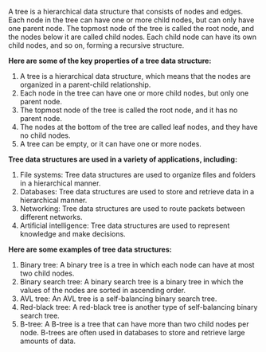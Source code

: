 A tree is a hierarchical data structure that consists of nodes and edges. Each node in the tree can have one or more child nodes, but can only have one parent node. The topmost node of the tree is called the root node, and the nodes below it are called child nodes. Each child node can have its own child nodes, and so on, forming a recursive structure.

**Here are some of the key properties of a tree data structure:**

1. A tree is a hierarchical data structure, which means that the nodes are organized in a parent-child relationship.
2. Each node in the tree can have one or more child nodes, but only one parent node.
3. The topmost node of the tree is called the root node, and it has no parent node.
4. The nodes at the bottom of the tree are called leaf nodes, and they have no child nodes.
5. A tree can be empty, or it can have one or more nodes.

**Tree data structures are used in a variety of applications, including:**

1. File systems: Tree data structures are used to organize files and folders in a hierarchical manner.
2. Databases: Tree data structures are used to store and retrieve data in a hierarchical manner.
3. Networking: Tree data structures are used to route packets between different networks.
4. Artificial intelligence: Tree data structures are used to represent knowledge and make decisions.

**Here are some examples of tree data structures:**

  1. Binary tree: A binary tree is a tree in which each node can have at most two child nodes.
  2. Binary search tree: A binary search tree is a binary tree in which the values of the nodes are sorted in ascending order.
  3. AVL tree: An AVL tree is a self-balancing binary search tree.
  4. Red-black tree: A red-black tree is another type of self-balancing binary search tree.
  5. B-tree: A B-tree is a tree that can have more than two child nodes per node. B-trees are often used in databases to store and retrieve large amounts of data.